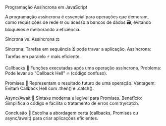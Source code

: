 Programação Assíncrona em JavaScript
 
A programação assíncrona é essencial para operações que demoram, como requisições de rede 🌐 ou acesso a bancos de dados 🗃️, evitando bloqueios e melhorando a eficiência.

Síncrona vs. Assíncrona ⚖️

Síncrona: Tarefas em sequência ⏳ pode travar a aplicação.
Assíncrona: Tarefas em paralelo ⚡ mais eficiente.

Callbacks 🔄
Funções executadas após uma operação assíncrona.
Problema: Pode levar ao "Callback Hell" 🔥 (código confuso).

Promises 🤝
Representam o resultado futuro de uma operação.
Vantagem: Evitam Callback Hell com .then() e .catch().

Async/Await 🎯
Sintaxe moderna e legível para Promises.
Benefício: Simplifica o código e facilita o tratamento de erros com try/catch.

Conclusão 🏁
Escolha a abordagem certa (callbacks, Promises ou async/await) para criar aplicações eficientes.
